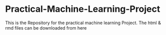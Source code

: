 # Practical-Machine-Learning-Project
This is the Repository for the practical machine learning Project. The html &amp; rmd files can be downloaded from here
